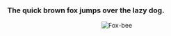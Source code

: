 ### The quick brown fox jumps over the lazy dog.
<p align="center">
  <img src="https://github.com/Halfmedia/Halfmedia/assets/74425304/161e809e-e7ee-4561-b10e-77443579c845" alt="Fox-bee"/>
</p>

